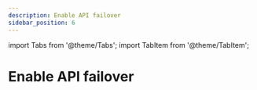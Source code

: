 ```yaml
---
description: Enable API failover
sidebar_position: 6
---
```


import Tabs from '@theme/Tabs';
import TabItem from '@theme/TabItem';

# Enable API failover